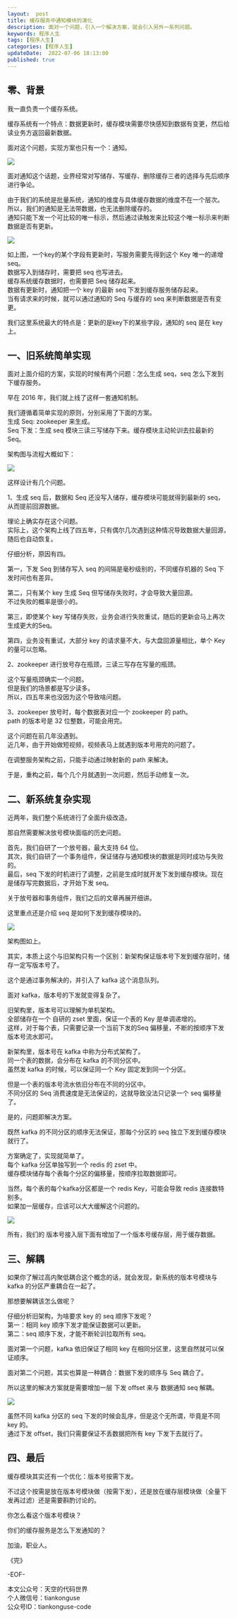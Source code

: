 ```yaml
---   
layout:  post  
title: 缓存服务中通知模块的演化  
description: 面对一个问题，引入一个解决方案，就会引入另外一系列问题。  
keywords: 程序人生
tags: [程序人生]    
categories: [程序人生]  
updateDate:  2022-07-06 18:13:00  
published: true  
---  
```



## 零、背景  


我一直负责一个缓存系统。  


缓存系统有一个特点：数据更新时，缓存模块需要尽快感知到数据有变更，然后给读业务方返回最新数据。  


面对这个问题，实现方案也只有一个：通知。  


![](https://res2022.tiankonguse.com/images/2022/07/06/001.png)  



面对通知这个话题，业界经常对写储存、写缓存、删除缓存三者的选择与先后顺序进行争论。  


由于我们的系统是批量系统，通知的维度与具体缓存数据的维度不在一个层次。  
所以，我们的通知是无法带数据，也无法删除缓存的。  
通知只能下发一个可比较的唯一标示，然后通过读触发来比较这个唯一标示来判断数据是否有更新。  



![](https://res2022.tiankonguse.com/images/2022/07/06/002.png)  



如上图，一个key的某个字段有更新时，写服务需要先得到这个 Key 唯一的递增 seq。  
数据写入到储存时，需要把 seq 也写进去。  
缓存系统缓存数据时，也需要把 Seq 储存起来。  
数据有更新时，通知把一个 key 的最新 seq 下发到缓存服务储存起来。  
当有请求来的时候，就可以通过通知的 Seq 与缓存的 seq 来判断数据是否有变更。  


我们这里系统最大的特点是：更新的是key下的某些字段，通知的 seq 是在 key 上。  


## 一、旧系统简单实现  


面对上面介绍的方案，实现的时候有两个问题：怎么生成 seq，seq 怎么下发到下缓存服务。  


早在 2016 年，我们就上线了这样一套通知机制。  


我们遵循着简单实现的原则，分别采用了下面的方案。  
生成 Seq: zookeeper 来生成。  
Seq 下发：生成 seq 模块三读三写储存下来。缓存模块主动轮训去拉最新的 Seq。  


架构图与流程大概如下：  


![](https://res2022.tiankonguse.com/images/2022/07/06/003.png)  



这样设计有几个问题。  


1、生成 seq 后，数据和 Seq 还没写入储存，缓存模块可能就得到最新的 seq，从而提前回源数据。  


理论上确实存在这个问题。  
实际上，这个架构上线了四五年，只有偶尔几次遇到这种情况导致数据大量回源，随后也自动恢复。  


仔细分析，原因有四。  


第一，下发 Seq 到储存写入 seq 的间隔是毫秒级别的，不同缓存机器的 Seq 下发时间也有差异。  


第二，只有某个 key 生成 Seq 但写储存失败时，才会导致大量回源。  
不过失败的概率是很小的。  


第三，即使某个 key 写储存失败，业务会进行失败重试，随后的更新会马上再次生成更大的Seq。  


第四，业务没有重试，大部分 key 的请求量不大，与大盘回源量相比，单个 Key 的量可以忽略。  



2、zookeeper 进行放号存在瓶颈，三读三写存在写量的瓶颈。  


这个写量瓶颈确实一个问题。  
但是我们的场景都是写少读多。  
所以，四五年来也没因为这个导致啥问题。  


3、zookeeper 放号时，每个数据表对应一个 zookeeper 的 path。  
path 的版本号是 32 位整数，可能会用完。  


这个问题在前几年没遇到。  
近几年，由于开始做短视频，视频表马上就遇到版本号用完的问题了。  


在调整服务架构之前，只能手动通过映射新的 path 来解决。  


于是，重构之前，每个几个月就遇到一次问题，然后手动修复一次。  


## 二、新系统复杂实现  



近两年，我们整个系统进行了全面升级改造。  


那自然需要解决放号模块面临的历史问题。  



首先，我们自研了一个放号器，最大支持 64 位。  
其次，我们自研了一个事务组件，保证储存与通知模块的数据是同时成功与失败的。  
最后，seq 下发的时机进行了调整，之前是生成时就开发下发到缓存模块。现在是储存写完数据后，才开始下发 seq。  



关于放号器和事务组件，我们之后的文章再展开细讲。  


这里重点还是介绍 seq 是如何下发到缓存模块的。  


![](https://res2022.tiankonguse.com/images/2022/07/06/004.png)  



架构图如上。  


其实，本质上这个与旧架构只有一个区别：新架构保证版本号下发到缓存层时，储存一定写版本号了。  



这个是通过事务解决的，并引入了 kafka 这个消息队列。  



面对 kafka，版本号的下发就变得复杂了。  



旧架构里，版本号可以理解为单机架构。  
全部储存在一个 自研的 zset 里面，保证一个表的 Key 是单调递增的。  
这样，对于每个表，只需要记录一个当前下发的Seq 偏移量，不断的按顺序下发版本号流水即可。  


新架构里，版本号在 kafka 中称为分布式架构了。  
同一个表的数据，会分布在 kafka 的不同分区中。  
虽然发 kafka 的时候，可以保证同一个 Key 固定发到同一个分区。  


但是一个表的版本号流水依旧分布在不同的分区中。  
不同分区的 Seq 消费速度是无法保证的，这就导致没法只记录一个 seq 偏移量了。  



是的，问题即解决方案。  


既然 kafka 的不同分区的顺序无法保证，那每个分区的 seq 独立下发到缓存模块就行了。  


方案确定了，实现就简单了。  
每个 kafka 分区单独写到一个 redis 的 zset 中。  
缓存模块储存每个表每个分区的偏移量，按顺序拉取数据即可。  


当然，每个表的每个kafka分区都是一个 redis Key，可能会导致 redis 连接数特别多。  
如果加一层缓存，应该可以大大缓解这个问题的。  



![](https://res2022.tiankonguse.com/images/2022/07/06/005.png)  


所有，我们的 版本号接入层下面有增加了一个版本号缓存层，用于缓存数据。  



## 三、解耦  


如果你了解过高内聚低耦合这个概念的话，就会发现，新系统的版本号模块与 kafka 的分区严重耦合在一起了。  


那想要解耦该怎么做呢？  


仔细分析旧架构，为啥要求 key 的 seq 顺序下发呢？  
第一：相同 key 顺序下发才能保证数据可以更新。  
第二：seq 顺序下发，才能不断轮训拉取所有 seq。  



面对第一个问题，kafka 依旧保证了相同 key 在相同分区里，这里自然就可以保证顺序。  


面对第二个问题，其实也算是一种耦合：数据下发的顺序与 Seq 耦合了。  



所以这里的解决方案就是需要增加一层 下发 offset 来与 数据通知 seq 解耦。  



![](https://res2022.tiankonguse.com/images/2022/07/06/006.png)  



虽然不同 kafka 分区的 seq 下发的时候会乱序，但是这个无所谓，毕竟是不同 key 的。  
通过下发 offset，我们只需要保证不丢数据把所有 key 下发下去就行了。  



## 四、最后  


缓存模块其实还有一个优化：版本号按需下发。  


不过这个按需是放在版本号模块做（按需下发），还是放在缓存层模块做（全量下发再过滤）还是需要斟酌讨论的。  


你怎么看这个版本号模块？  


你们的缓存服务是怎么下发通知的？  




加油，职业人。  


《完》  


-EOF-  



本文公众号：天空的代码世界  
个人微信号：tiankonguse  
公众号ID：tiankonguse-code  
  

